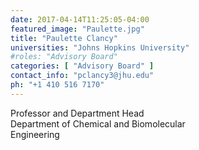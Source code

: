 ```yaml
---
date: 2017-04-14T11:25:05-04:00
featured_image: "Paulette.jpg"
title: "Paulette Clancy"
universities: "Johns Hopkins University"
#roles: "Advisory Board"
categories: [ "Advisory Board" ]
contact_info: "pclancy3@jhu.edu"
ph: "+1 410 516 7170"
---
```


Professor and Department Head\
Department of Chemical and Biomolecular\
Engineering





